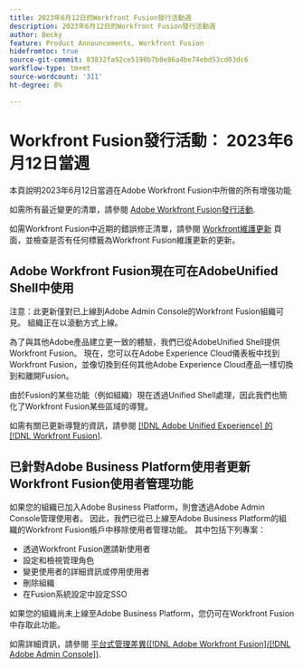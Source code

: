 ```yaml
---
title: 2023年6月12日的Workfront Fusion發行活動週
description: 2023年6月12日的Workfront Fusion發行活動週
author: Becky
feature: Product Announcements, Workfront Fusion
hidefromtoc: true
source-git-commit: 83832fa92ce5198b7b8e86a4be74ebd53cd03dc6
workflow-type: tm+mt
source-wordcount: '311'
ht-degree: 0%

---
```


# Workfront Fusion發行活動： 2023年6月12日當週

本頁說明2023年6月12日當週在Adobe Workfront Fusion中所做的所有增強功能

如需所有最近變更的清單，請參閱 [Adobe Workfront Fusion發行活動](../../../product-announcements/product-releases/fusion-release-activity/fusion-release-activity.md).

如需Workfront Fusion中近期的錯誤修正清單，請參閱 [Workfront維護更新](https://experienceleague.adobe.com/docs/workfront-known-issues/releases/current-updates.html) 頁面，並檢查是否有任何標籤為Workfront Fusion維護更新的更新。

## Adobe Workfront Fusion現在可在AdobeUnified Shell中使用

注意：此更新僅對已上線到Adobe Admin Console的Workfront Fusion組織可見。 組織正在以滾動方式上線。

為了與其他Adobe產品建立更一致的體驗，我們已從AdobeUnified Shell提供Workfront Fusion。 現在，您可以在Adobe Experience Cloud儀表板中找到Workfront Fusion，並像切換到任何其他Adobe Experience Cloud產品一樣切換到和離開Fusion。

由於Fusion的某些功能（例如組織）現在透過Unified Shell處理，因此我們也簡化了Workfront Fusion某些區域的導覽。

如需有關已更新導覽的資訊，請參閱 [[!DNL Adobe Unified Experience] 的 [!DNL Workfront Fusion]](/help/quicksilver/workfront-fusion/fusion-in-admin-console/fusion-unified-experience.md).

## 已針對Adobe Business Platform使用者更新Workfront Fusion使用者管理功能

如果您的組織已加入Adobe Business Platform，則會透過Adobe Admin Console管理使用者。 因此，我們已從已上線至Adobe Business Platform的組織的Workfront Fusion帳戶中移除使用者管理功能。 其中包括下列專案：

* 透過Workfront Fusion邀請新使用者
* 設定和檢視管理角色
* 變更使用者的詳細資訊或停用使用者
* 刪除組織
* 在Fusion系統設定中設定SSO

如果您的組織尚未上線至Adobe Business Platform，您仍可在Workfront Fusion中存取此功能。

如需詳細資訊，請參閱 [平台式管理差異([!DNL Adobe Workfront Fusion]/[!DNL Adobe Admin Console])](/help/quicksilver/workfront-fusion/fusion-in-admin-console/fusion-adobe-admin-console.md).




